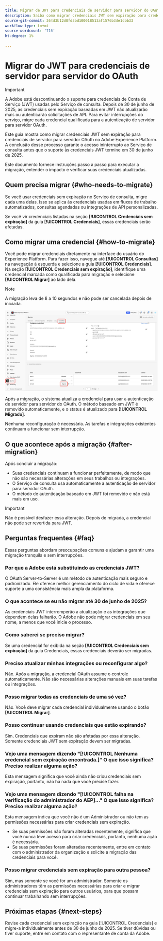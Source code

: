 ```yaml
---
title: Migrar de JWT para credenciais de servidor para servidor do OAuth
description: Saiba como migrar credenciais JWT sem expiração para credenciais OAuth de servidor para servidor no Adobe Experience Platform para manter o acesso seguro e ininterrupto ao Serviço de consulta antes que o suporte ao JWT termine em 30 de junho de 2025. Este guia fornece instruções passo a passo, explica o comportamento após a migração e responde perguntas comuns.
source-git-commit: 264d3b12d8fd3bd100018513af1576b3de1cbb33
workflow-type: tm+mt
source-wordcount: '716'
ht-degree: 1%

---
```


# Migrar do JWT para credenciais de servidor para servidor do OAuth

>[!IMPORTANT]
>
>A Adobe está descontinuando o suporte para credenciais de Conta de Serviço (JWT) usadas pelo Serviço de consulta. Depois de 30 de junho de 2025, as credenciais sem expiração baseadas em JWT não atualizarão mais ou autenticarão solicitações de API. Para evitar interrupções do serviço, migre cada credencial qualificada para a autenticação de servidor para servidor OAuth.

Este guia mostra como migrar credenciais JWT sem expiração para credenciais de servidor para servidor OAuth no Adobe Experience Platform. A conclusão desse processo garante o acesso ininterrupto ao Serviço de consulta antes que o suporte às credenciais JWT termine em 30 de junho de 2025.

Este documento fornece instruções passo a passo para executar a migração, entender o impacto e verificar suas credenciais atualizadas.

## Quem precisa migrar {#who-needs-to-migrate}

Se você usar credenciais sem expiração no Serviço de consulta, migre cada uma delas. Isso se aplica às credenciais usadas em fluxos de trabalho automatizados, consultas agendadas ou integrações de API personalizadas.

Se você vir credenciais listadas na seção **[!UICONTROL Credenciais sem expiração]** da guia **[!UICONTROL Credenciais]**, essas credenciais serão afetadas.

## Como migrar uma credencial {#how-to-migrate}

Você pode migrar credenciais diretamente na interface do usuário do Experience Platform. Para fazer isso, navegue até **[!UICONTROL Consultas]** na navegação à esquerda e selecione a guia **[!UICONTROL Credenciais]**. Na seção **[!UICONTROL Credenciais sem expiração]**, identifique uma credencial marcada como qualificada para migração e selecione **[!UICONTROL Migrar]** ao lado dela.

>[!NOTE]
>
>A migração leva de 8 a 10 segundos e não pode ser cancelada depois de iniciada.

![O espaço de trabalho de Credenciais do Serviço de Consulta com Consultas, Credenciais e Migração foi realçado.](../images/ui/migrate-jwt-to-oauth/migrate.png)

Após a migração, o sistema atualiza a credencial para usar a autenticação de servidor para servidor do OAuth. O método baseado em JWT é removido automaticamente, e o status é atualizado para **[!UICONTROL Migrado]**.

Nenhuma reconfiguração é necessária. As tarefas e integrações existentes continuam a funcionar sem interrupção.

## O que acontece após a migração {#after-migration}

Após concluir a migração:

- Suas credenciais continuam a funcionar perfeitamente, de modo que não são necessárias alterações em seus trabalhos ou integrações.
- O Serviço de consulta usa automaticamente a autenticação de servidor para servidor OAuth.
- O método de autenticação baseado em JWT foi removido e não está mais em uso.

>[!IMPORTANT]
>
>Não é possível desfazer essa alteração. Depois de migrada, a credencial não pode ser revertida para JWT.

## Perguntas frequentes {#faq}

Essas perguntas abordam preocupações comuns e ajudam a garantir uma migração tranquila e sem interrupções.

### Por que a Adobe está substituindo as credenciais JWT?

O OAuth Server-to-Server é um método de autenticação mais seguro e padronizado. Ele oferece melhor gerenciamento do ciclo de vida e oferece suporte a uma consistência mais ampla da plataforma.

### O que acontece se eu não migrar até 30 de junho de 2025?

As credenciais JWT interromperão a atualização e as integrações que dependem delas falharão. O Adobe não pode migrar credenciais em seu nome, a menos que você inicie o processo.

### Como saberei se preciso migrar?

Se uma credencial for exibida na seção **[!UICONTROL Credenciais sem expiração]** da guia Credenciais, essas credenciais deverão ser migradas.

### Preciso atualizar minhas integrações ou reconfigurar algo?

Não. Após a migração, a credencial OAuth assume o controle automaticamente. Não são necessárias alterações manuais em suas tarefas ou integrações.

### Posso migrar todas as credenciais de uma só vez?

Não. Você deve migrar cada credencial individualmente usando o botão **[!UICONTROL Migrar]**.

### Posso continuar usando credenciais que estão expirando?

Sim. Credenciais que expiram não são afetadas por essa alteração. Somente credenciais JWT sem expiração devem ser migradas.

### Vejo uma mensagem dizendo &quot;[!UICONTROL Nenhuma credencial sem expiração encontrada.]&quot; O que isso significa? Preciso realizar alguma ação?

Esta mensagem significa que você ainda não criou credenciais sem expiração, portanto, não há nada que você precise fazer.

### Vejo uma mensagem dizendo &quot;[!UICONTROL falha na verificação do administrador do AEP]...&quot; O que isso significa? Preciso realizar alguma ação?

Esta mensagem indica que você não é um Administrador ou não tem as permissões necessárias para criar credenciais sem expiração.

- Se suas permissões não foram alteradas recentemente, significa que você nunca teve acesso para criar credenciais, portanto, nenhuma ação é necessária.
- Se suas permissões foram alteradas recentemente, entre em contato com o administrador da organização e solicite a migração das credenciais para você.

### Posso migrar credenciais sem expiração para outra pessoa?

Sim, mas somente se você for um administrador. Somente os administradores têm as permissões necessárias para criar e migrar credenciais sem expiração para outros usuários, para que possam continuar trabalhando sem interrupções.

## Próximas etapas {#next-steps}

Revise cada credencial sem expiração na guia [!UICONTROL Credenciais] e migre-a individualmente antes de 30 de junho de 2025. Se tiver dúvidas ou tiver suporte, entre em contato com o representante de conta da Adobe.
